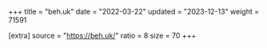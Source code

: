 +++
title = "beh.uk"
date = "2022-03-22"
updated = "2023-12-13"
weight = 71591

[extra]
source = "https://beh.uk/"
ratio = 8
size = 70
+++

